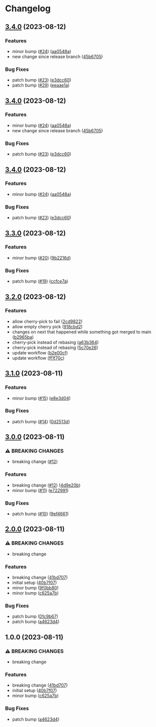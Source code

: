 # Changelog

## [3.4.0](https://github.com/devdoshi/stl-next-main-flow/compare/v3.3.0...v3.4.0) (2023-08-12)


### Features

* minor bump ([#24](https://github.com/devdoshi/stl-next-main-flow/issues/24)) ([aa0548a](https://github.com/devdoshi/stl-next-main-flow/commit/aa0548a59d36de1914abc8c856f018fbfedb787a))
* new change since release branch ([45b6705](https://github.com/devdoshi/stl-next-main-flow/commit/45b6705478ac352aeef95fa3f875de6844357e1c))


### Bug Fixes

* patch bump ([#23](https://github.com/devdoshi/stl-next-main-flow/issues/23)) ([e3dcc60](https://github.com/devdoshi/stl-next-main-flow/commit/e3dcc6010637df2bf456b08c660bd0652ed06ec4))
* patch bump ([#29](https://github.com/devdoshi/stl-next-main-flow/issues/29)) ([eeaae1a](https://github.com/devdoshi/stl-next-main-flow/commit/eeaae1aac35bbfa766a4d5a5beff58442cd3f774))

## [3.4.0](https://github.com/devdoshi/stl-next-main-flow/compare/v3.3.0...v3.4.0) (2023-08-12)


### Features

* minor bump ([#24](https://github.com/devdoshi/stl-next-main-flow/issues/24)) ([aa0548a](https://github.com/devdoshi/stl-next-main-flow/commit/aa0548a59d36de1914abc8c856f018fbfedb787a))
* new change since release branch ([45b6705](https://github.com/devdoshi/stl-next-main-flow/commit/45b6705478ac352aeef95fa3f875de6844357e1c))


### Bug Fixes

* patch bump ([#23](https://github.com/devdoshi/stl-next-main-flow/issues/23)) ([e3dcc60](https://github.com/devdoshi/stl-next-main-flow/commit/e3dcc6010637df2bf456b08c660bd0652ed06ec4))

## [3.4.0](https://github.com/devdoshi/stl-next-main-flow/compare/v3.3.0...v3.4.0) (2023-08-12)


### Features

* minor bump ([#24](https://github.com/devdoshi/stl-next-main-flow/issues/24)) ([aa0548a](https://github.com/devdoshi/stl-next-main-flow/commit/aa0548a59d36de1914abc8c856f018fbfedb787a))


### Bug Fixes

* patch bump ([#23](https://github.com/devdoshi/stl-next-main-flow/issues/23)) ([e3dcc60](https://github.com/devdoshi/stl-next-main-flow/commit/e3dcc6010637df2bf456b08c660bd0652ed06ec4))

## [3.3.0](https://github.com/devdoshi/stl-next-main-flow/compare/v3.2.0...v3.3.0) (2023-08-12)


### Features

* minor bump ([#20](https://github.com/devdoshi/stl-next-main-flow/issues/20)) ([9b2216d](https://github.com/devdoshi/stl-next-main-flow/commit/9b2216da66f9ce59377e02502ca8108311751406))


### Bug Fixes

* patch bump ([#19](https://github.com/devdoshi/stl-next-main-flow/issues/19)) ([ccfce7a](https://github.com/devdoshi/stl-next-main-flow/commit/ccfce7aa8cb3787141e6794e9d268df53e3dd281))

## [3.2.0](https://github.com/devdoshi/stl-next-main-flow/compare/v3.1.0...v3.2.0) (2023-08-12)


### Features

* allow cherry-pick to fail ([2cd9822](https://github.com/devdoshi/stl-next-main-flow/commit/2cd9822bde854ff7a136a8a9a805d59fd172f1dd))
* allow empty cherry pick ([918cbd2](https://github.com/devdoshi/stl-next-main-flow/commit/918cbd2cd07a9534f69f765c0786b2a702a6bd89))
* changes on next that happened while something got merged to main ([b2965ba](https://github.com/devdoshi/stl-next-main-flow/commit/b2965ba5945db0bff7ceb38e7b942dae9e2fb411))
* cherry-pick instead of rebasing ([a63b364](https://github.com/devdoshi/stl-next-main-flow/commit/a63b36414e0be4ff98fab0f03ceb265e26050ed3))
* cherry-pick instead of rebasing ([5c70e26](https://github.com/devdoshi/stl-next-main-flow/commit/5c70e26b2f81e0be16162189de1e54baeccc7e0d))
* update workflow ([b2e00cf](https://github.com/devdoshi/stl-next-main-flow/commit/b2e00cf30a69e23824226f0f9bc56e9d141175ec))
* update workflow ([ff1f70c](https://github.com/devdoshi/stl-next-main-flow/commit/ff1f70c6de6a282d1f64c76dbd57c6b39420edfb))

## [3.1.0](https://github.com/devdoshi/stl-next-main-flow/compare/v3.0.0...v3.1.0) (2023-08-11)


### Features

* minor bump ([#15](https://github.com/devdoshi/stl-next-main-flow/issues/15)) ([e8e3d04](https://github.com/devdoshi/stl-next-main-flow/commit/e8e3d0448fbc585139b9fec7f8b7d8faa7a60085))


### Bug Fixes

* patch bump ([#14](https://github.com/devdoshi/stl-next-main-flow/issues/14)) ([0d2513d](https://github.com/devdoshi/stl-next-main-flow/commit/0d2513d0d876a5d4c10abac6b3b122e97b0ebe4f))

## [3.0.0](https://github.com/devdoshi/stl-next-main-flow/compare/v2.0.0...v3.0.0) (2023-08-11)


### ⚠ BREAKING CHANGES

* breaking change ([#12](https://github.com/devdoshi/stl-next-main-flow/issues/12))

### Features

* breaking change ([#12](https://github.com/devdoshi/stl-next-main-flow/issues/12)) ([4d9e20b](https://github.com/devdoshi/stl-next-main-flow/commit/4d9e20b66c06d807da180b4a65e8c5f3eecd8b16))
* minor bump ([#11](https://github.com/devdoshi/stl-next-main-flow/issues/11)) ([e722991](https://github.com/devdoshi/stl-next-main-flow/commit/e722991c15685c354b00a994b4ea1aafbb812314))


### Bug Fixes

* patch bump ([#10](https://github.com/devdoshi/stl-next-main-flow/issues/10)) ([9ef4661](https://github.com/devdoshi/stl-next-main-flow/commit/9ef466183639bc02a9eb289f2415604bb61afeba))

## [2.0.0](https://github.com/devdoshi/stl-next-main-flow/compare/v1.0.0...v2.0.0) (2023-08-11)


### ⚠ BREAKING CHANGES

* breaking change

### Features

* breaking change ([41bd707](https://github.com/devdoshi/stl-next-main-flow/commit/41bd70716a7b701dfb9498123a8f0f689ce8e445))
* initial setup ([40b7f07](https://github.com/devdoshi/stl-next-main-flow/commit/40b7f07c227ffe84aa5a3c40b48506abb5002347))
* minor bump ([9f0bb80](https://github.com/devdoshi/stl-next-main-flow/commit/9f0bb80a92336153bed8d0ec9e2f0d9b4d012506))
* minor bump ([c625a7b](https://github.com/devdoshi/stl-next-main-flow/commit/c625a7b32459e8103fdcca50bbb63f0e0eddf55a))


### Bug Fixes

* patch bump ([01c9b67](https://github.com/devdoshi/stl-next-main-flow/commit/01c9b672afe5439641875d87891e1c9b18a98019))
* patch bump ([a4623d4](https://github.com/devdoshi/stl-next-main-flow/commit/a4623d406bd436c8cd02593b4392660e613bc53b))

## 1.0.0 (2023-08-11)


### ⚠ BREAKING CHANGES

* breaking change

### Features

* breaking change ([41bd707](https://github.com/devdoshi/stl-next-main-flow/commit/41bd70716a7b701dfb9498123a8f0f689ce8e445))
* initial setup ([40b7f07](https://github.com/devdoshi/stl-next-main-flow/commit/40b7f07c227ffe84aa5a3c40b48506abb5002347))
* minor bump ([c625a7b](https://github.com/devdoshi/stl-next-main-flow/commit/c625a7b32459e8103fdcca50bbb63f0e0eddf55a))


### Bug Fixes

* patch bump ([a4623d4](https://github.com/devdoshi/stl-next-main-flow/commit/a4623d406bd436c8cd02593b4392660e613bc53b))
